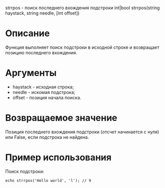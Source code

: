 strrpos - поиск последнего вхождения подстроки
    int|bool strrpos(string haystack, string needle, [int offset])

Описание
========

Функция выполняет поиск подстроки в исходной строке и возвращает позицию последнего вхождения.

Аргументы
=========

* haystack - исходная строка;
* needle - искомая подстрока;
* offset - позиция начала поиска.

Возвращаемое значение
=====================

Позиция последнего вхождения подстроки (отсчет начинается с нуля) или False, если подстрока не найдена.

Пример использования
====================

Поиск подстроки:

    echo strrpos('Hello world', 'l'); // 9
